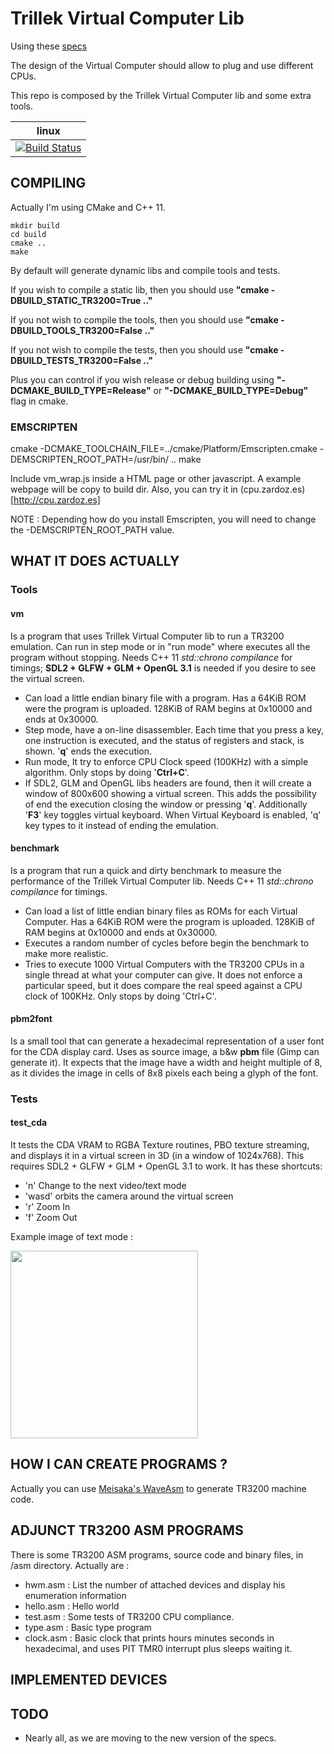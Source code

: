 Trillek Virtual Computer Lib
============================

Using these [specs](https://github.com/trillek-team/trillek-computer)

The design of the Virtual Computer should allow to plug and use different CPUs. 

This repo is composed by the Trillek Virtual Computer lib and some extra tools. 

| linux                                            |
|--------------------------------------------------|
| [![Build Status](https://travis-ci.org/trillek-team/trillek-vcomputer-module.png?branch=new-version)](https://travis-ci.org/trillek-team/trillek-vcomputer-module) |

COMPILING
---------
Actually I'm using CMake and C++ 11. 

    mkdir build
    cd build
    cmake ..
    make

By default will generate dynamic libs and compile tools and tests.

If you wish to compile a static lib, then you should use **"cmake -DBUILD_STATIC_TR3200=True .."**

If you not wish to compile the tools, then you should use **"cmake -DBUILD_TOOLS_TR3200=False .."**

If you not wish to compile the tests, then you should use **"cmake -DBUILD_TESTS_TR3200=False .."**

Plus you can control if you wish release or debug building using **"-DCMAKE_BUILD_TYPE=Release"** or **"-DCMAKE_BUILD_TYPE=Debug"** flag in cmake.


### EMSCRIPTEN

  cmake -DCMAKE_TOOLCHAIN_FILE=../cmake/Platform/Emscripten.cmake -DEMSCRIPTEN_ROOT_PATH=/usr/bin/ ..
  make
  
Include vm_wrap.js inside a HTML page or other javascript. A example webpage will be copy to build dir. Also, you can
try it in (cpu.zardoz.es)[http://cpu.zardoz.es]

NOTE : Depending how do you install Emscripten, you will need to change the -DEMSCRIPTEN_ROOT_PATH value.

WHAT IT DOES ACTUALLY
------------------
### Tools

#### vm

Is a program that uses Trillek Virtual Computer lib to run a TR3200 emulation. Can run in step mode or in "run mode" where executes all the program without stopping. Needs C++ 11 *std::chrono compilance* for timings; **SDL2 + GLFW + GLM + OpenGL 3.1** is needed if you desire to see the virtual screen.

- Can load a little endian binary file with a program. Has a 64KiB ROM were the program is uploaded. 128KiB of RAM begins at 0x10000 and ends at 0x30000.
- Step mode, have a on-line disassembler. Each time that you press a
  key, one instruction is executed, and the status of registers and stack, is
  shown. '**q**' ends the execution.
- Run mode, It try to enforce CPU Clock speed (100KHz) with a simple algorithm. Only stops by doing '**Ctrl+C**'. 
- If SDL2, GLM and OpenGL libs headers are found, then it will create a window of 800x600 showing a virtual screen. This
  adds the possibility of end the execution closing the window or pressing '**q**'. Additionally '**F3**' key toggles virtual keyboard. When Virtual Keyboard is enabled, 'q' key types to it instead of ending the emulation.

#### benchmark

Is a program that run a quick and dirty benchmark to measure the performance of the Trillek Virtual Computer lib. Needs C++ 11 *std::chrono compilance* for timings.

- Can load a list of little endian binary files as ROMs for each Virtual Computer. Has a 64KiB ROM were the program is uploaded. 128KiB of RAM begins at 0x10000 and ends at 0x30000.
- Executes a random number of cycles before begin the benchmark to make more realistic.
- Tries to execute 1000 Virtual Computers with the TR3200 CPUs in a single thread at what your computer can give. It does not enforce a particular speed, but it does compare the real speed against a CPU clock of 100KHz. Only stops by doing 'Ctrl+C'.

#### pbm2font

Is a small tool that can generate a hexadecimal representation of a user font for the CDA display card. Uses as source image, a b&w **pbm** file (Gimp can generate it). It expects that the image have a width and height multiple of 8, as it divides the image in cells of 8x8 pixels each being a glyph of the font.

### Tests

#### test_cda

It tests the CDA VRAM to RGBA Texture routines, PBO texture streaming, and displays it in a virtual screen in 3D (in a window of 1024x768). This requires SDL2 + GLFW + GLM + OpenGL 3.1 to work.
It has these shortcuts:

- 'n' Change to the next video/text mode
- 'wasd' orbits the camera around the virtual screen
- 'r' Zoom In
- 'f' Zoom Out

Example image of text mode :

<a href="http://img856.imageshack.us/img856/683/fp7n.png" target="_blank"><img width="300px" src="http://img856.imageshack.us/img856/683/fp7n.png"/></a>

HOW I CAN CREATE PROGRAMS ?
---------------------------
Actually you can use <a href="https://github.com/Meisaka/WaveAsm" target="_blank">Meisaka's WaveAsm</a> to generate TR3200 machine code.

ADJUNCT TR3200 ASM PROGRAMS
--------------------------
There is some TR3200 ASM programs, source code and binary files, in /asm directory. Actually are :

- hwm.asm : List the number of attached devices and display his enumeration information
- hello.asm : Hello world
- test.asm : Some tests of TR3200 CPU compliance.
- type.asm : Basic type program
- clock.asm : Basic clock that prints hours minutes seconds in hexadecimal, and uses PIT TMR0 interrupt plus sleeps waiting it.

IMPLEMENTED DEVICES
-------------------


TODO
----

- Nearly all, as we are moving to the new version of the specs.


